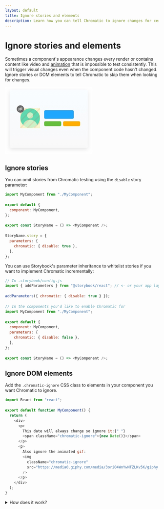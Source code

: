 ```yaml
---
layout: default
title: Ignore stories and elements
description: Learn how you can tell Chromatic to ignore changes for certain elements
---
```


# Ignore stories and elements

Sometimes a component's appearance changes every render or contains content like video and [animation](animations) that is impossible to test consistently. This will trigger visual changes even when the component code hasn't changed. Ignore stories or DOM elements to tell Chromatic to skip them when looking for changes.

![Ignore elements](img/ignore.jpg)

## Ignore stories

You can omit stories from Chromatic testing using the `disable` story parameter:

```js
import MyComponent from "./MyComponent";

export default {
  component: MyComponent,
};

export const StoryName = () => <MyComponent />;

StoryName.story = {
  parameters: {
    chromatic: { disable: true },
  },
};
```

You can use Storybook's parameter inheritance to whitelist stories if you want to implement Chromatic incrementally:

```js
// In .storybook/config.js
import { addParameters } from "@storybook/react"; // <- or your app layer

addParameters({ chromatic: { disable: true } });

// In the components you'd like to enable Chromatic for
import MyComponent from "./MyComponent";

export default {
  component: MyComponent,
  parameters: {
    chromatic: { disable: false },
  },
};

export const StoryName = () => <MyComponent />;
```

## Ignore DOM elements

Add the `.chromatic-ignore` CSS class to elements in your component you want
Chromatic to ignore.

```js
import React from "react";

export default function MyComponent() {
  return (
    <div>
      <p>
        This date will always change so ignore it:{" "}
        <span className="chromatic-ignore">{new Date()}</span>
      </p>
      <p>
        Also ignore the animated gif:
        <img
          className="chromatic-ignore"
          src="https://media0.giphy.com/media/3oriO4WnYwNTZLKv5K/giphy.gif"
        />
      </p>
    </div>
  );
}
```

<details>
<summary>How does it work?</summary>

Chromatic uses the rendered visual output at the pixel level to determine whether components' have changed.
Setting the `.chromatic-ignore` class instructs the diffing algorithm to ignore the
pixels within the bounding rectangle of ignored elements. It's important to ensure the calculated bounding rectangle fully covers the changing content.

</details>
